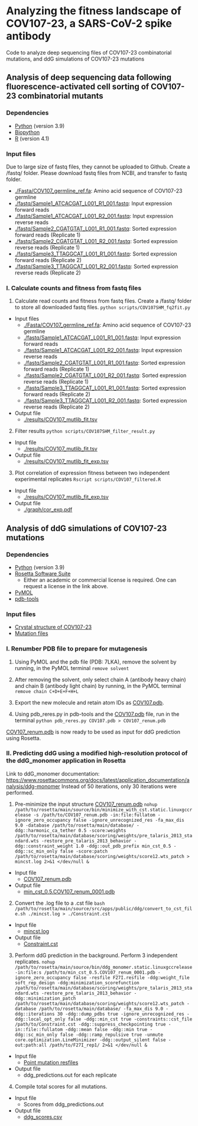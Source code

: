 # Analyzing the fitness landscape of COV107-23, a SARS-CoV-2 spike antibody

Code to analyze deep sequencing files of COV107-23 combinatorial mutations, and ddG simulations of COV107-23 mutations

## Analysis of deep sequencing data following fluorescence-activated cell sorting of COV107-23 combinatorial mutants

### Dependencies

* [Python](https://www.python.org/) (version 3.9)
* [Biopython](https://github.com/biopython/biopython)
* [R](https://www.r-project.org/) (version 4.1)

### Input files

Due to large size of fastq files, they cannot be uploaded to Github. Create a /fastq/ folder. Please download fastq files from NCBI, and transfer to fastq folder.
* [./Fasta/COV107_germline_ref.fa](./Fasta/COV107_germline_ref.fa): Amino acid sequence of COV107-23 germline
* [./fastq/Sample1_ATCACGAT_L001_R1_001.fastq](https://www.ncbi.nlm.nih.gov/sra/?term=SRS9801776): Input expression forward reads
* [./fastq/Sample1_ATCACGAT_L001_R2_001.fastq](https://www.ncbi.nlm.nih.gov/sra/?term=SRS9801777): Input expression reverse reads
* [./fastq/Sample2_CGATGTAT_L001_R1_001.fastq](https://www.ncbi.nlm.nih.gov/sra/?term=SRS9801778): Sorted expression forward reads (Replicate 1)
* [./fastq/Sample2_CGATGTAT_L001_R2_001.fastq](https://www.ncbi.nlm.nih.gov/sra/?term=SRS9801779): Sorted expression reverse reads (Replicate 1)
* [./fastq/Sample3_TTAGGCAT_L001_R1_001.fastq](https://www.ncbi.nlm.nih.gov/sra/?term=SRS9801780): Sorted expression forward reads (Replicate 2)
* [./fastq/Sample3_TTAGGCAT_L001_R2_001.fastq](https://www.ncbi.nlm.nih.gov/sra/?term=SRS9801781): Sorted expression reverse reads (Replicate 2)

### I. Calculate counts and fitness from fastq files

1. Calculate read counts and fitness from fastq files. Create a /fastq/ folder to store all downloaded fastq files.
``python scripts/COV107SHM_fq2fit.py``

- Input files
    - [./Fasta/COV107_germline_ref.fa](./Fasta/COV107_germline_ref.fa): Amino acid sequence of COV107-23 germline
    - [./fastq/Sample1_ATCACGAT_L001_R1_001.fastq](https://www.ncbi.nlm.nih.gov/sra/?term=SRS9801776): Input expression forward reads
    - [./fastq/Sample1_ATCACGAT_L001_R2_001.fastq](https://www.ncbi.nlm.nih.gov/sra/?term=SRS9801777): Input expression reverse reads
    - [./fastq/Sample2_CGATGTAT_L001_R1_001.fastq](https://www.ncbi.nlm.nih.gov/sra/?term=SRS9801778): Sorted expression forward reads (Replicate 1)
    - [./fastq/Sample2_CGATGTAT_L001_R2_001.fastq](https://www.ncbi.nlm.nih.gov/sra/?term=SRS9801779): Sorted expression reverse reads (Replicate 1)
    - [./fastq/Sample3_TTAGGCAT_L001_R1_001.fastq](https://www.ncbi.nlm.nih.gov/sra/?term=SRS9801780): Sorted expression forward reads (Replicate 2)
    - [./fastq/Sample3_TTAGGCAT_L001_R2_001.fastq](https://www.ncbi.nlm.nih.gov/sra/?term=SRS9801781): Sorted expression reverse reads (Replicate 2)
- Output file
    - [./results/COV107_mutlib_fit.tsv](./results/COV107_mutlib_fit.tsv)

2. Filter results
``python scripts/COV107SHM_filter_result.py``

- Input file 
    - [./results/COV107_mutlib_fit.tsv](./results/COV107_mutlib_fit.tsv)
- Output file
    - [./results/COV107_mutlib_fit_exp.tsv](./results/COV107_mutlib_fit_exp.tsv)

3. Plot correlation of expression fitness between two independent experimental replicates
``Rscript scripts/COV107_filtered.R``

- Input file
    - [./results/COV107_mutlib_fit_exp.tsv](./results/COV107_mutlib_fit_exp.tsv)
- Output file
    - [./graph/cor_exp.pdf](./graph/cor_exp.pdf)


## Analysis of ddG simulations of COV107-23 mutations

### Dependencies

* [Python](https://www.python.org/) (version 3.9)
* [Rosetta Software Suite](https://www.rosettacommons.org/software/license-and-download)
    * Either an academic or commercial license is required. One can request a license in the link above.
* [PyMOL](https://pymol.org/2/)
* [pdb-tools](http://www.bonvinlab.org/pdb-tools/)

### Input files

* [Crystal structure of COV107-23](./structure/7lka.pdb)
* [Mutation files](./mut_files/)

### I. Renumber PDB file to prepare for mutagenesis

1. Using PyMOL and the pdb file (PDB: 7LKA), remove the solvent by running, in the PyMOL terminal
``remove solvent``

2. After removing the solvent, only select chain A (antibody heavy chain) and chain B (antibody light chain) by running, in the PyMOL terminal
``remove chain C+D+E+F+H+L``

3. Export the new molecule and retain atom IDs as [COV107.pdb](./structure/COV107.pdb).

4. Using pdb_reres.py in pdb-tools and the [COV107.pdb](./structure/COV107.pdb) file, run in the terminal
``python pdb_reres.py COV107.pdb > COV107_renum.pdb``

[COV107_renum.pdb](./structure/COV107_renum.pdb) is now ready to be used as input for ddG prediction using Rosetta.

### II. Predicting ddG using a modified high-resolution protocol of the ddG_monomer application in Rosetta
Link to ddG_monomer documentation: https://www.rosettacommons.org/docs/latest/application_documentation/analysis/ddg-monomer
Instead of 50 iterations, only 30 iterations were performed.

1. Pre-minimize the input structure [COV107_renum.pdb](./structure/COV107_renum.pdb)
``nohup /path/to/rosetta/main/source/bin/minimize_with_cst.static.linuxgccrelease -s /path/to/COV107_renum.pdb -in:file:fullatom -ignore_zero_occupancy false -ignore_unrecognized_res -fa_max_dis 9.0 -database /path/to/rosetta/main/database/ -ddg::harmonic_ca_tether 0.5 -score:weights /path/to/rosetta/main/database/scoring/weights/pre_talaris_2013_standard.wts -restore_pre_talaris_2013_behavior -ddg::constraint_weight 1.0 -ddg::out_pdb_prefix min_cst_0.5 -ddg::sc_min_only false -score:patch /path/to/rosetta/main/database/scoring/weights/score12.wts_patch > mincst.log 2>&1 </dev/null &``

- Input file
    - [COV107_renum.pdb](./structure/COV107_renum.pdb)
- Output file
    - [min_cst_0.5.COV107_renum_0001.pdb](./structure/min_cst_0.5.COV107_renum_0001.pdb)

2. Convert the .log file to a .cst file
``bash /path/to/rosetta/main/source/src/apps/public/ddg/convert_to_cst_file.sh ./mincst.log > ./Constraint.cst``

- Input file
    - [mincst.log](./data/mincst.log)
- Output file
    - [Constraint.cst](./data/Constraint.cst)

3. Perform ddG prediction in the background. Perform 3 independent replicates.
``nohup /path/to/rosetta/main/source/bin/ddg_monomer.static.linuxgccrelease -in:file:s /path/to/min_cst_0.5.COV107_renum_0001.pdb -ignore_zero_occupancy false -resfile F27I.resfile -ddg:weight_file soft_rep_design -ddg:minimization_scorefunction /path/to/rosetta/main/database/scoring/weights/pre_talaris_2013_standard.wts -restore_pre_talaris_2013_behavior -ddg::minimization_patch /path/to/rosetta/main/database/scoring/weights/score12.wts_patch -database /path/to/rosetta/main/database/ -fa_max_dis 9.0 -ddg::iterations 30 -ddg::dump_pdbs true -ignore_unrecognized_res -ddg::local_opt_only false -ddg::min_cst true -constraints::cst_file /path/to/Constraint.cst -ddg::suppress_checkpointing true -in::file::fullatom -ddg::mean false -ddg::min true -ddg::sc_min_only false -ddg::ramp_repulsive true -unmute core.optimization.LineMinimizer -ddg::output_silent false -out:path:all /path/to/F27I_rep1/ 2>&1 </dev/null &``

- Input file
    - [Point mutation resfiles](./mut_files/)
- Output file
    - ddg_predictions.out for each replicate

4. Compile total scores for all mutations.

- Input file
    - Scores from ddg_predictions.out
- Output file
    - [ddg_scores.csv](./data/ddg_scores.csv)
